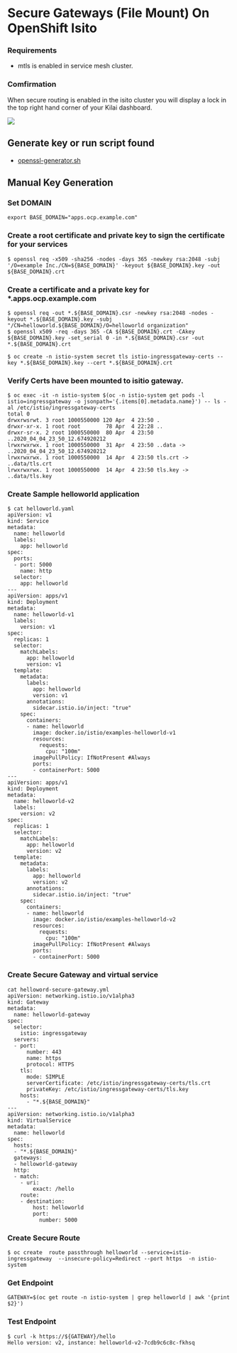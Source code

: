 # Secure Gateways (File Mount) On OpenShift Isito 

### Requirements 
* mtls is enabled in service mesh cluster.

### Comfirmation 
When secure routing is enabled in the isito cluster you will display a lock in the top right hand corner  of your Kilai dashboard.

![](https://i.imgur.com/3OKIp9L.png)


## Generate key or run script found 
* [openssl-generator.sh](templates/scripts/openssl-generator.sh])

## Manual Key  Generation
### Set DOMAIN
```
export BASE_DOMAIN="apps.ocp.example.com"
```

### Create a root certificate and private key to sign the certificate for your services
```
$ openssl req -x509 -sha256 -nodes -days 365 -newkey rsa:2048 -subj '/O=example Inc./CN=${BASE_DOMAIN}' -keyout ${BASE_DOMAIN}.key -out ${BASE_DOMAIN}.crt
```

### Create a certificate and a private key for *.apps.ocp.example.com
```
$ openssl req -out *.${BASE_DOMAIN}.csr -newkey rsa:2048 -nodes -keyout *.${BASE_DOMAIN}.key -subj "/CN=helloworld.${BASE_DOMAIN}/O=helloworld organization"
$ openssl x509 -req -days 365 -CA ${BASE_DOMAIN}.crt -CAkey ${BASE_DOMAIN}.key -set_serial 0 -in *.${BASE_DOMAIN}.csr -out *.${BASE_DOMAIN}.crt
```

```
$ oc create -n istio-system secret tls istio-ingressgateway-certs --key *.${BASE_DOMAIN}.key --cert *.${BASE_DOMAIN}.crt
```

### Verify Certs have been mounted to isitio gateway.
```
$ oc exec -it -n istio-system $(oc -n istio-system get pods -l istio=ingressgateway -o jsonpath='{.items[0].metadata.name}') -- ls -al /etc/istio/ingressgateway-certs
total 0
drwxrwsrwt. 3 root 1000550000 120 Apr  4 23:50 .
drwxr-xr-x. 1 root root        78 Apr  4 22:28 ..
drwxr-sr-x. 2 root 1000550000  80 Apr  4 23:50 ..2020_04_04_23_50_12.674920212
lrwxrwxrwx. 1 root 1000550000  31 Apr  4 23:50 ..data -> ..2020_04_04_23_50_12.674920212
lrwxrwxrwx. 1 root 1000550000  14 Apr  4 23:50 tls.crt -> ..data/tls.crt
lrwxrwxrwx. 1 root 1000550000  14 Apr  4 23:50 tls.key -> ..data/tls.key
```

### Create Sample helloworld application 
```
$ cat helloworld.yaml 
apiVersion: v1
kind: Service
metadata:
  name: helloworld
  labels:
    app: helloworld
spec:
  ports:
  - port: 5000
    name: http
  selector:
    app: helloworld
---
apiVersion: apps/v1
kind: Deployment
metadata:
  name: helloworld-v1
  labels:
    version: v1
spec:
  replicas: 1
  selector:
    matchLabels:
      app: helloworld
      version: v1
  template:
    metadata:
      labels:
        app: helloworld
        version: v1
      annotations:
        sidecar.istio.io/inject: "true"
    spec:
      containers:
      - name: helloworld
        image: docker.io/istio/examples-helloworld-v1
        resources:
          requests:
            cpu: "100m"
        imagePullPolicy: IfNotPresent #Always
        ports:
        - containerPort: 5000
---
apiVersion: apps/v1
kind: Deployment
metadata:
  name: helloworld-v2
  labels:
    version: v2
spec:
  replicas: 1
  selector:
    matchLabels:
      app: helloworld
      version: v2
  template:
    metadata:
      labels:
        app: helloworld
        version: v2
      annotations:
        sidecar.istio.io/inject: "true"
    spec:
      containers:
      - name: helloworld
        image: docker.io/istio/examples-helloworld-v2
        resources:
          requests:
            cpu: "100m"
        imagePullPolicy: IfNotPresent #Always
        ports:
        - containerPort: 5000
```

### Create Secure Gateway and virtual service 
```
cat helloword-secure-gateway.yml
apiVersion: networking.istio.io/v1alpha3
kind: Gateway
metadata:
  name: helloworld-gateway
spec:
  selector:
    istio: ingressgateway
  servers:
  - port:
      number: 443
      name: https
      protocol: HTTPS
    tls:
      mode: SIMPLE
      serverCertificate: /etc/istio/ingressgateway-certs/tls.crt
      privateKey: /etc/istio/ingressgateway-certs/tls.key 
    hosts:
      - "*.${BASE_DOMAIN}"
---
apiVersion: networking.istio.io/v1alpha3
kind: VirtualService
metadata:
  name: helloworld
spec:
  hosts:
  - "*.${BASE_DOMAIN}"
  gateways:
  - helloworld-gateway
  http:
  - match:
    - uri:
        exact: /hello
    route:
    - destination:
        host: helloworld
        port:
          number: 5000
```

### Create Secure Route
```
$ oc create  route passthrough helloworld --service=istio-ingressgateway  --insecure-policy=Redirect --port https  -n istio-system
```

### Get Endpoint
```
GATEWAY=$(oc get route -n istio-system | grep helloworld | awk '{print $2}')
```

### Test Endpoint 
```
$ curl -k https://${GATEWAY}/hello
Hello version: v2, instance: helloworld-v2-7cdb9c6c8c-fkhsq
```